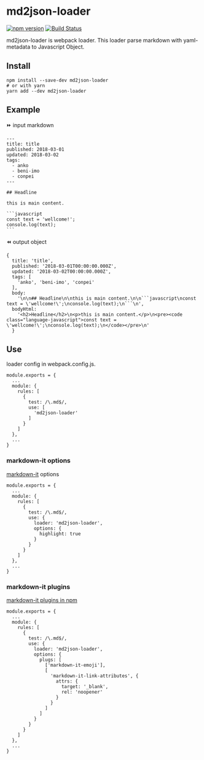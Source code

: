 # md2json-loader
[![npm version](https://badge.fury.io/js/md2json-loader.svg)](https://badge.fury.io/js/md2json-loader)
[![Build Status](https://travis-ci.org/shooontan/md2json-loader.svg?branch=master)](https://travis-ci.org/shooontan/md2json-loader)

md2json-loader is webpack loader. This loader parse markdown with yaml-metadata to Javascript Object.


## Install
```
npm install --save-dev md2json-loader
# or with yarn
yarn add --dev md2json-loader
```

## Example

:fast_forward: input markdown

````
---
title: title
published: 2018-03-01
updated: 2018-03-02
tags:
  - anko
  - beni-imo
  - conpei
---

## Headline

this is main content.

```javascript
const text = 'wellcome!';
console.log(text);
```
````

:rewind: output object
```
{
  title: 'title',
  published: '2018-03-01T00:00:00.000Z',
  updated: '2018-03-02T00:00:00.000Z',
  tags: [
    'anko', 'beni-imo', 'conpei'
  ],
  body:
    '\n\n## Headline\n\nthis is main content.\n\n```javascript\nconst text = \'wellcome!\';\nconsole.log(text);\n```\n',
  bodyHtml:
    '<h2>Headline</h2>\n<p>this is main content.</p>\n<pre><code class="language-javascript">const text = \'wellcome!\';\nconsole.log(text);\n</code></pre>\n'
  }
```

## Use

loader config in webpack.config.js.
```
module.exports = {
  ...
  module: {
    rules: [
      {
        test: /\.md$/,
        use: [
          'md2json-loader'
        ]
      }
    ]
  },
  ...
}
```

### markdown-it options

[markdown-it](https://github.com/markdown-it/markdown-it) options

```
module.exports = {
  ...
  module: {
    rules: [
      {
        test: /\.md$/,
        use: {
          loader: 'md2json-loader',
          options: {
            highlight: true
          }
        }
      }
    ]
  },
  ...
}
```

### markdown-it plugins

[markdown-it plugins in npm](https://www.npmjs.com/search?q=markdown-it-plugin)

```
module.exports = {
  ...
  module: {
    rules: [
      {
        test: /\.md$/,
        use: {
          loader: 'md2json-loader',
          options: {
            plugs: [
              ['markdown-it-emoji'],
              [
                'markdown-it-link-attributes', {
                  attrs: {
                    target: '_blank',
                    rel: 'noopener'
                  }
                }
              ]
            ]
          }
        }
      }
    ]
  },
  ...
}
```
